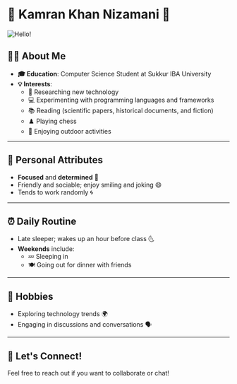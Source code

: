 # 🌟 Kamran Khan Nizamani 🌟

![Hello!](https://user-images.githubusercontent.com/74038190/212284136-03988914-d899-44b4-b1d9-4eeccf656e44.gif)

## 👨‍🎓 About Me
- **🎓 Education**: Computer Science Student at Sukkur IBA University
- **💡 Interests**:
  - 🚀 Researching new technology
  - 💻 Experimenting with programming languages and frameworks
  - 📚 Reading (scientific papers, historical documents, and fiction)
  - ♟️ Playing chess
  - 🌳 Enjoying outdoor activities

---

## 🌈 Personal Attributes
- **Focused** and **determined** 💪
- Friendly and sociable; enjoy smiling and joking 😄
- Tends to work randomly 🌀

---

## ⏰ Daily Routine


- Late sleeper; wakes up an hour before class 🌜
- **Weekends** include:
  - 💤 Sleeping in
  - 🍽️ Going out for dinner with friends

---



## 🎉 Hobbies


- Exploring technology trends 🌍
- Engaging in discussions and conversations 🗣️

---

## 🤝 Let's Connect!
Feel free to reach out if you want to collaborate or chat! 

